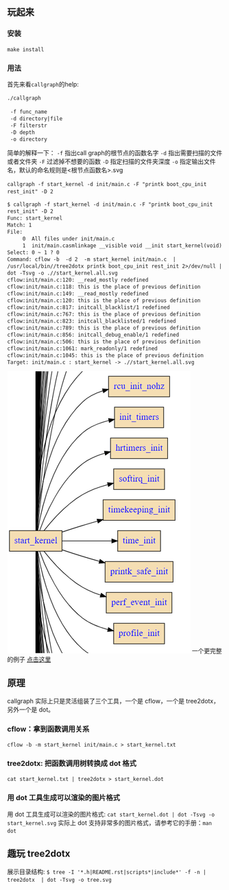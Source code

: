 
## 玩起来
### 安装
`make install`

### 用法
首先来看`callgraph`的help:
```
./callgraph

 -f func_name
 -d directory|file
 -F filterstr
 -D depth
 -o directory
```
简单的解释一下：
`-f` 指出call graph的根节点的函数名字
`-d` 指出需要扫描的文件或者文件夹
`-F` 过滤掉不想要的函数
`-D` 指定扫描的文件夹深度
`-o` 指定输出文件名，默认的命名规则是<根节点函数名>.svg

`callgraph -f start_kernel -d init/main.c -F "printk boot_cpu_init rest_init" -D 2`

```
$ callgraph -f start_kernel -d init/main.c -F "printk boot_cpu_init rest_init" -D 2
Func: start_kernel
Match: 1
File:
     0  All files under init/main.c
     1  init/main.casmlinkage __visible void __init start_kernel(void)
Select: 0 ~ 1 ? 0
Command: cflow -b  -d 2  -m start_kernel init/main.c  | /usr/local/bin//tree2dotx printk boot_cpu_init rest_init 2>/dev/null | dot -Tsvg -o .//start_kernel.all.svg
cflow:init/main.c:120: __read_mostly redefined
cflow:init/main.c:118: this is the place of previous definition
cflow:init/main.c:149: __read_mostly redefined
cflow:init/main.c:120: this is the place of previous definition
cflow:init/main.c:817: initcall_blacklist/1 redefined
cflow:init/main.c:767: this is the place of previous definition
cflow:init/main.c:823: initcall_blacklisted/1 redefined
cflow:init/main.c:789: this is the place of previous definition
cflow:init/main.c:856: initcall_debug_enable/1 redefined
cflow:init/main.c:506: this is the place of previous definition
cflow:init/main.c:1061: mark_readonly/1 redefined
cflow:init/main.c:1045: this is the place of previous definition
Target: init/main.c : start_kernel -> .//start_kernel.all.svg
```
![](start_kernel.png)
一个更完整的例子 [点击这里](https://ysun.github.io/callgraph/example.svg)

## 原理
callgraph 实际上只是灵活组装了三个工具，一个是 cflow，一个是 tree2dotx，另外一个是 dot。

### cflow：拿到函数调用关系
`cflow -b -m start_kernel init/main.c > start_kernel.txt`

### tree2dotx: 把函数调用树转换成 dot 格式
`cat start_kernel.txt | tree2dotx > start_kernel.dot`

### 用 dot 工具生成可以渲染的图片格式
用 dot 工具生成可以渲染的图片格式:
`cat start_kernel.dot | dot -Tsvg -o start_kernel.svg`
实际上 dot 支持非常多的图片格式，请参考它的手册：`man dot`

## 趣玩 tree2dotx
展示目录结构:
`$ tree -I '*.h|README.rst|scripts*|include*' -f -n | tree2dotx  | dot -Tsvg -o tree.svg`
